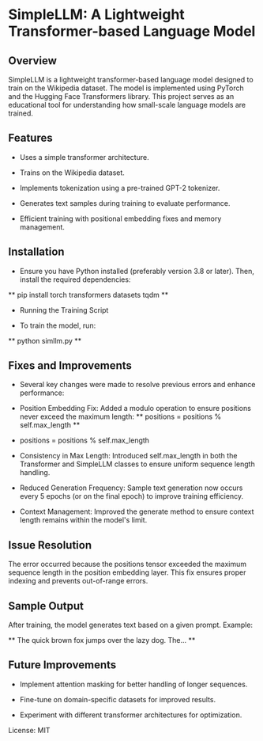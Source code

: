 # SimpleLLM: A Lightweight Transformer-based Language Model

## Overview

SimpleLLM is a lightweight transformer-based language model designed to train on the Wikipedia dataset. The model is implemented using PyTorch and the Hugging Face Transformers library. This project serves as an educational tool for understanding how small-scale language models are trained.

## Features

- Uses a simple transformer architecture.

- Trains on the Wikipedia dataset.

- Implements tokenization using a pre-trained GPT-2 tokenizer.

- Generates text samples during training to evaluate performance.

- Efficient training with positional embedding fixes and memory management.

## Installation

- Ensure you have Python installed (preferably version 3.8 or later). Then, install the required dependencies:

** pip install torch transformers datasets tqdm ** 

- Running the Training Script

- To train the model, run:

** python simllm.py ** 

## Fixes and Improvements

- Several key changes were made to resolve previous errors and enhance performance:

- Position Embedding Fix: Added a modulo operation to ensure positions never exceed the maximum length:
  ** positions = positions % self.max_length ** 

- positions = positions % self.max_length

- Consistency in Max Length: Introduced self.max_length in both the Transformer and SimpleLLM classes to ensure uniform sequence length handling.

- Reduced Generation Frequency: Sample text generation now occurs every 5 epochs (or on the final epoch) to improve training efficiency.

- Context Management: Improved the generate method to ensure context length remains within the model's limit.

## Issue Resolution

The error occurred because the positions tensor exceeded the maximum sequence length in the position embedding layer. This fix ensures proper indexing and prevents out-of-range errors.

## Sample Output

After training, the model generates text based on a given prompt. Example:

** The quick brown fox jumps over the lazy dog. The... ** 

## Future Improvements

- Implement attention masking for better handling of longer sequences.

- Fine-tune on domain-specific datasets for improved results.

- Experiment with different transformer architectures for optimization.



License:
MIT 
